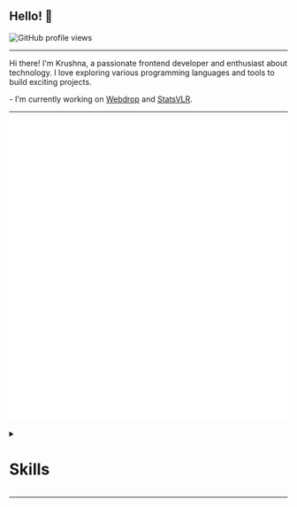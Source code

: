 ## Hello! 👋

![GitHub profile views](https://komarev.com/ghpvc/?username=krushna06&&style=for-the-badge)

<hr>

<p>
Hi there! I'm Krushna, a passionate frontend developer and enthusiast about technology. I love exploring various programming languages and tools to build exciting projects.
</p>

<p>
- I'm currently working on <a href="https://github.com/krushna06/webdrop">Webdrop</a> and <a href="https://github.com/krushna06/statsvlr">StatsVLR</a>.
</p>

<hr>

[![Metrics](https://raw.githubusercontent.com/krushna06/krushna06/master/github-metrics.svg)](https://metrics.lecoq.io/about/krushna06)

<details>
  <summary><h1>Skills</h1></summary>

  ### Programming Languages & Frameworks:
  [![My Skills](https://skillicons.dev/icons?i=php,mongodb,nodejs,express,mysql,java,python,anaconda,javascript,typescript,bootstrap,angular,html,css,vuejs,react,flutter,nuxt,graphql,dart,babel,svelte,threejs,wordpress)](https://skillicons.dev)

  ### Development Tools & Environments:
  [![My Skills](https://skillicons.dev/icons?i=vscode,pycharm,androidstudio,atom,cloudflare,vite,webpack,webflow,wordpress,idea)](https://skillicons.dev)

  ### Version Control & Collaboration:
  [![My Skills](https://skillicons.dev/icons?i=git,github)](https://skillicons.dev)

  ### Cloud Platforms & Hosting:
  [![My Skills](https://skillicons.dev/icons?i=aws,azure,firebase,heroku,netlify,vercel)](https://skillicons.dev)

  ### DevOps & Server Management:
  [![My Skills](https://skillicons.dev/icons?i=nginx,bash,docker)](https://skillicons.dev)

  ### Databases & Storage:
  [![My Skills](https://skillicons.dev/icons?i=sqlite,redis,mongodb)](https://skillicons.dev)

  ### Frontend Development:
  [![My Skills](https://skillicons.dev/icons?i=tailwind,sass,bootstrap)](https://skillicons.dev)

  ### IDEs & Text Editors:
  [![My Skills](https://skillicons.dev/icons?i=sublime,vim)](https://skillicons.dev)

  ### Social Media & Communication:
  [![My Skills](https://skillicons.dev/icons?i=discord,twitter)](https://skillicons.dev)

  ### Design & Graphics:
  [![My Skills](https://skillicons.dev/icons?i=photoshop,figma,blender,c4d)](https://skillicons.dev)

  ### Other Tools & Technologies:
  [![My Skills](https://skillicons.dev/icons?i=raspberrypi,babel,npm,pnpm,prisma,pug,ubuntu,windows,yarn)](https://skillicons.dev)

</details>
<hr>
